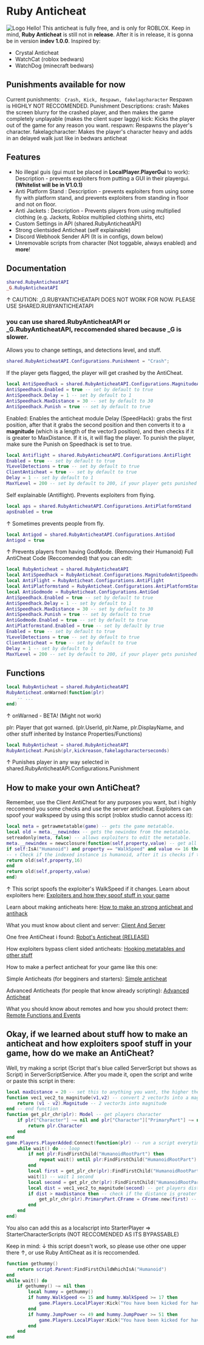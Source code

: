 # Ruby Anticheat
![Logo](https://user-images.githubusercontent.com/110973471/183887863-a727dc59-ba41-40a0-982e-2df761c2b195.png)
Hello! This anticheat is fully free, and is only for ROBLOX.
Keep in mind, **Ruby Anticheat** is still not in **release**. After it is in release, it is gonna be in version **indev 1.0.0**.
Inspired by:
- Crystal Anticheat
- WatchCat (roblox bedwars)
- WatchDog (minecraft bedwars)
## Punishments available for now
Current punishments:
`` Crash, Kick, Respawn, fakelagcharacter``
Respawn is HIGHLY NOT RECCOMENDED.
Punishment Descriptions:
crash: Makes the screen blurry for the crashed player, and then makes the game completely unplayable (makes the client super laggy)
kick: Kicks the player out of the game for any reason you want.
respawn: Respawns the player's character.
fakelagcharacter: Makes the player's character heavy and adds in an delayed walk just like in bedwars anticheat
## Features
- No illegal guis (gui must be placed in **LocalPlayer.PlayerGui** to work): Description - prevents exploiters from putting a GUI in their playergui. **(Whitelist will be in V1.0.1)**
- Anti Platform Stand : Description - prevents exploiters from using some fly with platform stand, and prevents exploiters from standing in floor and not on floor.
- Anti Jackets : Description - Prevents players from using multiplied clothing (e.g. Jackets, Roblox multiplied clothing shirts, etc)
- Custom Settings in API (shared.RubyAnticheatAPI)
- Strong clientsided Anticheat (self explainable)
- Discord Webhook Sender API (It is in configs, down below)
- Unremovable scripts from character (Not toggable, always enabled)
and **more**!
## Documentation
```lua
shared.RubyAnticheatAPI
_G.RubyAnticheatAPI
```
↑ CAUTION: _G.RUBYANTICHEATAPI DOES NOT WORK FOR NOW. PLEASE USE SHARED.RUBYANTICHEATAPI
### you can use shared.RubyAnticheatAPI or _G.RubyAnticheatAPI, reccomended shared because _G is slower.
Allows you to change settings, and detections level, and stuff.
```lua
shared.RubyAnticheatAPI.Configurations.Punishment = "Crash";
```
If the player gets flagged, the player will get crashed by the AntiCheat.
```lua
local AntiSpeedhack = shared.RubyAnticheatAPI.Configurations.MagnitudeAntiSpeedhack
AntiSpeedhack.Enabled = true -- set by default to true
AntiSpeedhack.Delay = 1 -- set by default to 1
AntiSpeedhack.MaxDistance = 30 -- set by default to 30
AntiSpeedhack.Punish = true -- set by default to true
```
Enabled: Enables the anticheat module
Delay (SpeedHack): grabs the first position, after that it grabs the second position and then converts it to a **magnitude** (which is a length of the vector3 position), and then checks if it is greater to MaxDistance. If it is, it will flag the player. To punish the player, make sure the Punish on Speedhack is set to true.
```lua
local Antiflight = shared.RubyAnticheatAPI.Configurations.AntiFlight
Enabled = true -- set by default to true
YLevelDetections = true -- set by default to true
ClientAnticheat = true -- set by default to true
Delay = 1 -- set by default to 1
MaxYLevel = 200 -- set by default to 200, if your player gets punished for no reason try changing the MaxYLevel, or disable YLevelDetections.
```
Self explainable (Antiflight).
Prevents exploiters from flying.
```lua
local aps = shared.RubyAnticheatAPI.Configurations.AntiPlatformStand
apsEnabled = true
```
↑ Sometimes prevents people from fly.
```lua
local Antigod = shared.RubyAnticheatAPI.Configurations.AntiGod
Antigod = true
```
↑ Prevents players from having GodMode. (Removing their Humanoid)
Full AntiCheat Code (Reccomended) that you can edit:
```lua
local RubyAnticheat = shared.RubyAnticheatAPI
local AntiSpeedhack = RubyAnticheat.Configurations.MagnitudeAntiSpeedhack
local AntiFlight = RubyAnticheat.Configurations.AntiFlight
local AntiPlatformstand = RubyAnticheat.Configurations.AntiPlatformStand
local AntiGodmode = RubyAnticheat.Configurations.AntiGod
AntiSpeedhack.Enabled = true -- set by default to true
AntiSpeedhack.Delay = 1 -- set by default to 1
AntiSpeedhack.MaxDistance = 30 -- set by default to 30
AntiSpeedhack.Punish = true -- set by default to true
AntiGodmode.Enabled = true -- set by default to true
AntiPlatformstand.Enabled = true -- set by default by true
Enabled = true -- set by default to true
YLevelDetections = true -- set by default to true
ClientAnticheat = true -- set by default to true
Delay = 1 -- set by default to 1
MaxYLevel = 200 -- set by default to 200, if your player gets punished for no reason try changing the MaxYLevel, or disable YLevelDetections.
```
## Functions
```lua
local RubyAnticheat = shared.RubyAnticheatAPI
RubyAnticheat.onWarned(function(plr)
    -- ...
end)
```
↑ onWarned - BETA! (Might not work)

plr: Player that got warned. (plr.UserId, plr.Name, plr.DisplayName, and other stuff inherited by Instance Properties/Functions)
```lua
local RubyAnticheat = shared.RubyAnticheatAPI
RubyAnticheat.Punish(plr,kickreason,fakelagcharacterseconds)
```
↑ Punishes player in any way selected in shared.RubyAnticheatAPI.Configurations.Punishment
## How to make your own AntiCheat?
Remember, use the Client AntiCheat for any purposes you want, but i highly reccomend you some checks and use the server anticheat.
Exploiters can spoof your walkspeed by using this script (roblox studio cannot access it):
```lua
local meta = getrawmetatable(game) -- gets the game metatable.
local old = meta.__newindex -- gets the newindex from the metatable.
setreadonly(meta, false) -- allows exploiters to edit the metatable.
meta.__newindex = newcclosure(function(self,property,value) -- get all indexed values.
if self:IsA("Humanoid") and property == "WalkSpeed" and value <= 16 then
-- ↑ Check if the indexed instance is humanoid, after it is checks if the property is "WalkSpeed" and then checks if the value is lower than 16, and if it is then returns to the instance the property and then the value. (Simply self.WalkSpeed = 16)
return old(self,property,16)
end
return old(self,property,value)
end)
```
↑ This script spoofs the exploiter's WalkSpeed if it changes.
Learn about exploiters here: [Exploiters and how they spoof stuff in your game](https://devforum.roblox.com/t/exploiters-and-how-they-spoof-stuff-in-your-own-game/695958)

Learn about making anticheats here: [How to make an strong anticheat and antihack](https://devforum.roblox.com/t/making-an-strong-anti-cheat-and-anti-hack-code/1884582/3)

What you must know about client and server: [Client And Server](https://developer.roblox.com/en-us/articles/Roblox-Client-Server-Model)

One free AntiCheat i found: [Robot's Anticheat (RELEASE)](https://devforum.roblox.com/t/robos-anti-cheat/1912416)

How exploiters bypass client sided anticheats: [Hooking metatables and other stuff](https://www.youtube.com/watch?v=cOzWLv_2iWs)

How to make a perfect anticheat for your game like this one:

Simple Anticheats (for begginers and starters): [Simple anticheat](https://www.youtube.com/watch?v=K2T6UNKq_E8)

Advanced Anticheats (for people that know already scripting): [Advanced Anticheat](https://www.youtube.com/watch?v=yMHN08m_56k)

What you should know about remotes and how you should protect them: [Remote Functions and Events](https://developer.roblox.com/en-us/articles/Remote-Functions-and-Events)
## Okay, if we learned about stuff how to make an anticheat and how exploiters spoof stuff in your game, how do we make an AntiCheat?
Well, try making a script (Script that's blue called ServerScript but shows as Script) in ServerScriptService.
After you made it, open the script and write or paste this script in there:
```lua
local maxDistance = 20 -- set this to anything you want, the higher the more distance required to find an exploiter, do not set it under 16 or else every time you move you will get lagbacked.
function vec1_vec2_to_magnitude(v1,v2) -- convert 2 vector3s into a magnitude
	return (v1 - v2).Magnitude -- 2 vector3s into magnitude
end -- end function
function get_plr_chr(plr): Model -- get players character
	if plr["Character"] ~= nil and plr["Character"]["PrimaryPart"] ~= nil then
		return plr.Character
	end
end
game.Players.PlayerAdded:Connect(function(plr) -- run a script everytime a player joins
	while wait() do -- loop
		if not plr:FindFirstChild("HumanoidRootPart") then
			repeat wait() until plr:FindFirstChild("HumanoidRootPart")
		end
		local first = get_plr_chr(plr):FindFirstChild("HumanoidRootPart").Position -- get first position
		wait(1) -- wait 1 second
		local second = get_plr_chr(plr):FindFirstChild("HumanoidRootPart").Position -- get second position
		local dist = vec1_vec2_to_magnitude(second) -- get players distance
		if dist > maxDistance then -- check if the distance is greater than the maxDistance (20 by default)
			get_plr_chr(plr).PrimaryPart.CFrame = CFrame.new(first) -- teleport player back to place where it flagged
		end
	end
end)
```
You also can add this as a localscript into StarterPlayer => StarterCharacterScripts (NOT RECCOMENDED AS ITS BYPASSABLE)

Keep in mind: ↓ this script doesn't work, so please use other one upper there ↑, or use Ruby AntiCheat as it is reccomended.
```lua
function gethummy()
	return script.Parent:FindFirstChildWhichIsA("Humanoid")
end
while wait() do
	if gethummy() ~= nil then
		local hummy = gethummy()
		if hummy.WalkSpeed <= 15 and hummy.WalkSpeed >= 17 then
			game.Players.LocalPlayer:Kick("You have been kicked for having your walkspeed better or lower than 16")
		end
		if hummy.JumpPower <= 49 and hummy.JumpPower >= 51 then
			game.Players.LocalPlayer:Kick("You have been kicked for having your jumppower better or lower than 50")
		end
	end
end
```

